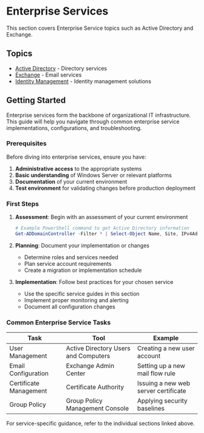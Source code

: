 # Enterprise Services

This section covers Enterprise Service topics such as Active Directory and Exchange.

## Topics

- [Active Directory](activedirectory/index.md) - Directory services
- [Exchange](exchange/index.md) - Email services
- [Identity Management](idm/index.md) - Identity management solutions

## Getting Started

Enterprise services form the backbone of organizational IT infrastructure. This guide will help you navigate through common enterprise service implementations, configurations, and troubleshooting.

### Prerequisites

Before diving into enterprise services, ensure you have:

1. **Administrative access** to the appropriate systems
2. **Basic understanding** of Windows Server or relevant platforms
3. **Documentation** of your current environment
4. **Test environment** for validating changes before production deployment

### First Steps

1. **Assessment**: Begin with an assessment of your current environment

   ```powershell
   # Example PowerShell command to get Active Directory information
   Get-ADDomainController -Filter * | Select-Object Name, Site, IPv4Address
   ```

2. **Planning**: Document your implementation or changes
   - Determine roles and services needed
   - Plan service account requirements
   - Create a migration or implementation schedule

3. **Implementation**: Follow best practices for your chosen service
   - Use the specific service guides in this section
   - Implement proper monitoring and alerting
   - Document all configuration changes

### Common Enterprise Service Tasks

| Task | Tool | Example |
|------|------|---------|
| User Management | Active Directory Users and Computers | Creating a new user account |
| Email Configuration | Exchange Admin Center | Setting up a new mail flow rule |
| Certificate Management | Certificate Authority | Issuing a new web server certificate |
| Group Policy | Group Policy Management Console | Applying security baselines |

For service-specific guidance, refer to the individual sections linked above.
